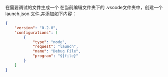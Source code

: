 在需要调试的文件生成一个 在当前编辑文件夹下的 .vscode文件夹中，创建一个launch.json 文件,并添加如下内容： 

```json
{
    "version": "0.2.0",
    "configurations": [
        {
            "type": "node",
            "request": "launch",
            "name": "Debug File",
            "program": "${file}"
        }
    ]
}

```